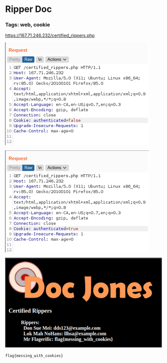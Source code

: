 # Ripper Doc

### Tags: web, cookie

https://167.71.246.232/certified_rippers.php


![concatenation method](ripperdoc-false.png)

![concatenation method](ripperdoc-true.png)

![concatenation method](ripperdoc-flag.png)

```flag{messing_with_cookies}```
